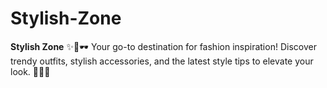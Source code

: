 # Stylish-Zone
**Stylish Zone** ✨👠🕶️    Your go-to destination for fashion inspiration! Discover trendy outfits, stylish accessories, and the latest style tips to elevate your look. 💃🔥💎  
